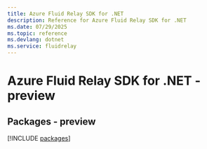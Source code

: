 ```yaml
---
title: Azure Fluid Relay SDK for .NET
description: Reference for Azure Fluid Relay SDK for .NET
ms.date: 07/29/2025
ms.topic: reference
ms.devlang: dotnet
ms.service: fluidrelay
---
```

# Azure Fluid Relay SDK for .NET - preview
## Packages - preview
[!INCLUDE [packages](fluid-relay-index.md)]